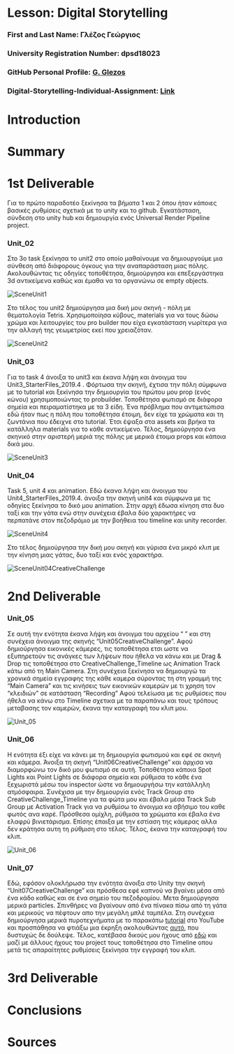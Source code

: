 # Lesson: Digital Storytelling

### First and Last Name: Γλέζος Γεώργιος
### University Registration Number: dpsd18023
### GitHub Personal Profile: [G. Glezos](https://github.com/dpsd18023)
### Digital-Storytelling-Individual-Assignment: [Link](https://github.com/dpsd18023/Digital-Storytelling-Individual-Assignment)

# Introduction



# Summary


# 1st Deliverable

Για το πρώτο παραδοτέο ξεκίνησα τα βήματα 1 και 2 όπου ήταν κάποιες βασικές ρυθμίσεις σχετικά με το unity και το github. Εγκατάσταση, σύνδεση στο unity hub και δημιουργία ενός Universal Render Pipeline project.


### Unit_02

Στο 3ο task ξεκίνησα το unit2 στο οποίο μαθαίνουμε να δημιουργούμε μια σύνθεση από διάφορους όγκους για την αναπαράσταση μιας πόλης. Ακολουθώντας τις οδηγίες τοποθέτησα, δημιούργησα και επεξεργάστηκα 3d αντικείμενα καθώς και έμαθα να τα οργανώνω σε empty objects.

![SceneUnit1](https://user-images.githubusercontent.com/115796095/227399430-67bd5bfd-2070-41d1-ae28-69ef790cbec7.png)

Στο τέλος του unit2 δημιούργησα μια δική μου σκηνή - πόλη με θεματολογία Tetris. Χρησιμοποίησα κύβους, materials για να τους δώσω χρώμα και λειτουργίες του pro builder που είχα εγκατάσταση νωρίτερα για την αλλαγή της γεωμετρίας εκεί που χρειαζόταν.

![SceneUnit2](https://user-images.githubusercontent.com/115796095/227399410-cc0a683e-ef54-4412-ad99-93a7bdeee4cb.png)

### Unit_03

Για το task 4 άνοιξα το unit3 και έκανα λήψη και άνοιγμα του Unit3_StarterFiles_2019.4 .
Φόρτωσα την σκηνή, έχτισα την πόλη σύμφωνα με το tutorial και ξεκίνησα την δημιουργία του πρώτου μου  prop (ενός κώνου) χρησιμοποιώντας το probuilder.
Τοποθέτησα φωτισμό σε διάφορα σημεία και πειραματίστηκα με τα 3 είδη. 
Ένα πρόβλημα που αντιμετώπισα εδώ ήταν πως η πόλη που τοποθέτησα έτοιμη, δεν είχε τα χρώματα και τη ζωντάνια που έδειχνε στο tutorial. Έτσι έψαξα στα assets και βρήκα τα κατάλληλα materials για το κάθε αντικείμενο.
Τέλος, δημιούργησα ένα σκηνικό στην αριστερή μεριά της πόλης με μερικά έτοιμα props και κάποια δικά μου.

![SceneUnit3](https://user-images.githubusercontent.com/115796095/227399641-99c8eebe-237e-45ca-8f4f-b8cc4efa4564.png)

### Unit_04

Task 5, unit 4 και animation. 
Εδώ έκανα λήψη και άνοιγμα του Unit4_StarterFiles_2019.4. άνοιξα την σκηνή unit4 και σύμφωνα με τις οδηγίες ξεκίνησα το δικό μου animation. Στην αρχή έδωσα κίνηση στα δυο ταξί και την γάτα ενώ στην συνέχεια έβαλα δύο χαρακτήρες να περπατάνε στον πεζοδρόμιο με την βοήθεια του timeline και unity recorder.

![SceneUnit4](https://user-images.githubusercontent.com/115796095/227521020-cb242981-103f-48e1-9278-bb596cff11fb.png)

Στο τέλος δημιούργησα την δική μου σκηνή και γύρισα ένα μικρό κλιπ με την κίνηση μιας γάτας, δυο ταξί και ενός χαρακτήρα.

![SceneUnit04CreativeChallenge](https://user-images.githubusercontent.com/115796095/227521012-b066c7d2-9bdc-44c9-af54-497f9e885031.png)


# 2nd Deliverable

### Unit_05

Σε αυτή την ενότητα έκανα λήψη και άνοιγμα του αρχείου “ ” και στη συνέχεια άνοιγμα της σκηνής “Unit05CreativeChallenge”.
Αφού δημιούργησα εικονικές κάμερες, τις τοποθέτησα ετσι ωστε να εξυπηρετούν τις ανάγκες των λήψεων που ήθελα να κάνω και με Drag & Drop τις τοποθέτησα στο CreativeChallenge_Timeline ως Animation Track κάτω από τη Main Camera. 
Στη συνέχεια ξεκίνησα να δημιουργώ τα χρονικά σημεία εγγραφης της κάθε καμερα σύροντας τη στη γραμμή της “Main Camera” και τις κινήσεις των εικονικών καμερών με τι χρηση τον “κλειδιών” σε κατάσταση “Recording”
Αφού τελείωσα με τις ρυθμίσεις που ήθελα να κάνω στο Timeline σχετικα με τα παραπάνω και τους τρόπους μεταβασης τον καμερών, έκανα την καταγραφή του κλιπ μου.

![Unit_05](https://user-images.githubusercontent.com/115796095/236653641-7dd7835a-da2c-45da-a8cf-2438b0063005.png)

### Unit_06

Η ενότητα έξι είχε να κάνει με τη δημιουργία φωτισμού και εφέ σε σκηνή και κάμερα.
Άνοιξα τη σκηνή “Unit06CreativeChallenge” και άρχισα να διαμορφώνω τον δικό μου φωτισμό σε αυτή. 
Τοποθέτησα κάποια Spot Lights και Point Lights σε διάφορα σημεία και ρύθμισα το κάθε ένα ξεχωριστά μέσω του inspector ώστε να δημιουργήσω την κατάλληλη ατμόσφαιρα. 
Συνέχισα με την δημιουργία ενός Track Group στο CreativeChallenge_Timeline για τα φώτα μου και έβαλα μέσα Track Sub Group με Activation Track για να ρυθμίσω το άνοιγμα κα σβήσιμο του καθε φωτός ανα καρέ.
Πρόσθεσα ομίχλη, ρύθμισα τα χρώματα και έβαλα ένα ελαφρύ βινιετάρισμα.
Επίσης έπαιξα με την εστίαση της κάμερας αλλα δεν κράτησα αυτη τη ρύθμιση στο τέλος.
Τέλος, έκανα την καταγραφή του κλιπ.

![Unit_06](https://user-images.githubusercontent.com/115796095/236653651-cb43b4a8-dc87-40e9-bf18-b0aa63560787.png)

### Unit_07

Εδώ, εφόσον ολοκλήρωσα την ενότητα άνοιξα στο Unity την σκηνή “Unit07CreativeChallenge” και πρόσθεσα εφέ καπνού να βγαίνει μέσα από ένα κάδο καθώς και σε ένα σημείο του πεζοδρομίου. 
Μετα δημιούργησα μερικά particles. Σπινθήρες να βγαίνουν από ένα πίνακα πίσω από τη γάτα και μερικούς να πέφτουν απο την μεγάλη μπλέ ταμπέλα.
Στη συνέχεια δημιούργησα μερικά πυροτεχνήματα με το παρακάτω [tutorial](https://www.youtube.com/watch?v=9_x0e7B3nVU&ab_channel=AqsaNadeem) στο YouTube και προσπάθησα να φτιάξω μια έκρηξη ακολουθώντας [αυτό](https://www.youtube.com/watch?v=cvQiQglPI18&ab_channel=Tvtig), που δυστυχώς δε δούλεψε.
Τέλος, κατέβασα δικούς μου ήχους από [εδώ](https://mixkit.co/) και μαζί με άλλους ήχους του project τους τοποθέτησα στο Timeline οπου μετά τις απαραίτητες ρυθμίσεις ξεκίνησα την εγγραφή του κλιπ.


# 3rd Deliverable 


# Conclusions



# Sources
